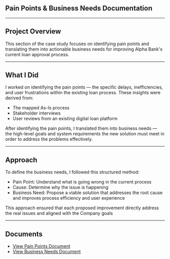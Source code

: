  
## Pain Points & Business Needs Documentation

---

## Project Overview

This section of the case study focuses on identifying pain points and translating them into actionable business needs for improving Alpha Bank's current loan approval process.

---

## What I Did

I worked on identifying the pain points — the specific delays, inefficiencies, and user frustrations within the existing loan process. These insights were derived from:

- The mapped As-Is process  
- Stakeholder interviews  
- User reviews from an existing digital loan platform

After identifying the pain points, I translated them into business needs — the high-level goals and system requirements the new solution must meet in order to address the problems effectively.

---

## Approach

To define the business needs, I followed this structured method:

- Pain Point: Understand what is going wrong in the current process  
- Cause: Determine why the issue is happening  
- Business Need: Propose a viable solution that addresses the root cause and improves process efficiency and user experience

This approach ensured that each proposed improvement directly address the real issues and aligned with the Company goals

---

##  Documents

- [View Pain Points Document](https://github.com/Kaosarat10/Alpha-Bank-Loan-Process-Improvement-Case-Study/blob/main/ALPHA%20BANK%20PAIN%20POINT%20(IDENTIFIED).pdf)  
- [View Business Needs Document](https://github.com/Kaosarat10/Alpha-Bank-Loan-Process-Improvement-Case-Study/blob/main/Business%20NEEDS%20(ALPHA%20BANK).pdf)
